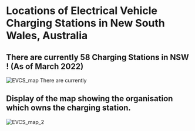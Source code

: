  # Locations of Electrical Vehicle Charging Stations in New South Wales, Australia
## There are currently 58 Charging Stations in NSW ! (As of March 2022)
![EVCS_map](https://user-images.githubusercontent.com/62376291/157606753-87b567f7-36db-4baa-9172-627d9084db21.png)
There are currently
## Display of the map showing the organisation which owns the charging station.
![EVCS_map_2](https://user-images.githubusercontent.com/62376291/157606879-af1ebc5c-0cd5-43bb-801f-13b1bb1500c2.png)
